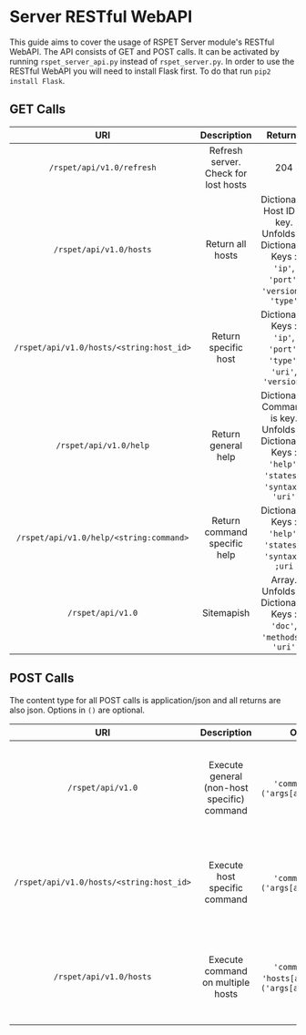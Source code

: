 # Server RESTful WebAPI

This guide aims to cover the usage of RSPET Server module's RESTful WebAPI. The
API consists of GET and POST calls. It can be activated by running `rspet_server_api.py`
instead of `rspet_server.py`. In order to use the RESTful WebAPI you will need to
install Flask first. To do that run `pip2 install Flask`.

## GET Calls

| URI | Description | Returns |
|:-------------:|:-------------:|:-------------:|
| `/rspet/api/v1.0/refresh` | Refresh server. Check for lost hosts | 204 |
| `/rspet/api/v1.0/hosts`   | Return all hosts | Dictionary. Host ID is key. Unfolds to Dictionary. Keys : `'ip'`, `'port'`, `'version'`, `'type'` |
| `/rspet/api/v1.0/hosts/<string:host_id>` | Return specific host | Dictionary. Keys : `'ip'`, `'port'`, `'type'`, `'uri'`, `'version'` |
| `/rspet/api/v1.0/help` | Return general help | Dictionary. Command is key. Unfolds to Dictionary. Keys : `'help'`, `'states'`, `'syntax'`, `'uri'`|
| `/rspet/api/v1.0/help/<string:command>` | Return command specific help | Dictionary. Keys : `'help'`, `'states'`,  `'syntax'`, `;uri` |
| `/rspet/api/v1.0` | Sitemapish | Array. Unfolds to Dictionary. Keys : `'doc'`, `'methods'`, `'uri'` |

## POST Calls

The content type for all POST calls is application/json and all returns are also
json. Options in `()` are optional.

| URI | Description | Options | Returns |
|:-------------:|:-------------:|:-------------:|:-------------:|
| `/rspet/api/v1.0` | Execute general (non-host specific) command | `'command[str]'`, `('args[array[str]]')` | JSON : [Dictionary. Keys : `'transition'`, `'code'`, `'string'`]. HTTP : [200/404] |
| `/rspet/api/v1.0/hosts/<string:host_id>` | Execute host specific command | `'command[str]'`, `('args[array[str]]')` | JSON : [Dictionary. Keys : `'transition'`, `'code'`, `'string'`]. HTTP : [200/400/404] |
| `/rspet/api/v1.0/hosts` | Execute command on multiple hosts | `'command[str]'`, `'hosts[array[int]]'`, `('args[array[str]]')` | JSON : [Dictionary. Keys : `'transition'`, `'code'`, `'string'`]. HTTP : [200/400/404] |
